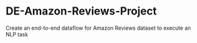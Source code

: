 # DE-Amazon-Reviews-Project
Create an end-to-end dataflow for Amazon Reviews dataset to execute an NLP task
